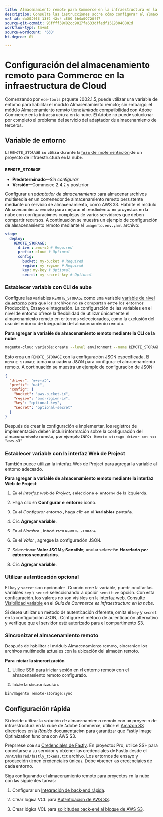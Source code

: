 ```yaml
---
title: Almacenamiento remoto para Commerce en la infraestructura en la nube
description: Consulte las instrucciones sobre cómo configurar el almacenamiento remoto para Adobe Commerce en la infraestructura en la nube.
exl-id: da352466-13f2-42e4-a589-3b0a89728467
source-git-commit: 95ffff39d82cc9027fa633dffedf15193040802d
workflow-type: tm+mt
source-wordcount: '630'
ht-degree: 0%

---
```


# Configuración del almacenamiento remoto para Commerce en la infraestructura de Cloud

Comenzando por `ece-tools` paquete 2002.1.5, puede utilizar una variable de entorno para habilitar el módulo Almacenamiento remoto; sin embargo, el módulo Almacenamiento remoto tiene _limitado_ compatibilidad con Adobe Commerce en la infraestructura en la nube. El Adobe no puede solucionar por completo el problema del servicio del adaptador de almacenamiento de terceros.

## Variable de entorno

El `REMOTE_STORAGE` se utiliza durante la [fase de implementación](https://experienceleague.adobe.com/docs/commerce-cloud-service/user-guide/develop/deploy/process.html) de un proyecto de infraestructura en la nube.

### `REMOTE_STORAGE`

- **Predeterminado**—_Sin configurar_
- **Versión**—Commerce 2.4.2 y posterior

Configurar un _adaptador de almacenamiento_ para almacenar archivos multimedia en un contenedor de almacenamiento remoto persistente mediante un servicio de almacenamiento, como AWS S3. Habilite el módulo Almacenamiento remoto para mejorar el rendimiento en proyectos en la nube con configuraciones complejas de varios servidores que deben compartir recursos. A continuación se muestra un ejemplo de configuración de almacenamiento remoto mediante el `.magento.env.yaml` archivo:

```yaml
stage:
  deploy:
    REMOTE_STORAGE:
      driver: aws-s3 # Required
      prefix: cloud # Optional
      config:
        bucket: my-bucket # Required
        region: my-region # Required
        key: my-key # Optional
        secret: my-secret-key # Optional
```

### Establecer variable con CLI de nube

Configure las variables `REMOTE_STORAGE` como una variable [variable de nivel de entorno](https://experienceleague.adobe.com/docs/commerce-cloud-service/user-guide/configure/env/variable-levels.html) para que los archivos no se compartan entre los entornos Producción, Ensayo e Integración. La configuración de las variables en el nivel de entorno ofrece la flexibilidad de utilizar únicamente el almacenamiento remoto en entornos seleccionados, como la exclusión del uso del entorno de integración del almacenamiento remoto.

**Para agregar la variable de almacenamiento remoto mediante la CLI de la nube**:

```bash
magento-cloud variable:create --level environment --name REMOTE_STORAGE --json true --inheritable false --value '{"driver":"aws-s3","prefix":"uat","config":{"bucket":"aws-bucket-id","region":"eu-west-1","key":"optional-key","secret":"optional-secret"}}'
```

Esto crea un `REMOTE_STORAGE` con la configuración JSON especificada. El `REMOTE_STORAGE` toma una cadena JSON para configurar el almacenamiento remoto. A continuación se muestra un ejemplo de configuración de JSON:

```json
{
  "driver": "aws-s3",
  "prefix": "uat",
  "config": {
    "bucket": "aws-bucket-id",
    "region": "aws-region-id",
    "key": "optional-key",
    "secret": "optional-secret"
  }
}
```

Después de crear la configuración e implementar, los registros de implementación deben incluir información sobre la configuración del almacenamiento remoto, por ejemplo `INFO: Remote storage driver set to: "aws-s3"`

### Establecer variable con la interfaz Web de Project

También puede utilizar la interfaz Web de Project para agregar la variable al entorno adecuado.

**Para agregar la variable de almacenamiento remoto mediante la interfaz Web de Project**:

1. En el _Interfaz web de Project_, seleccione el entorno de la izquierda.

1. Haga clic en **Configurar el entorno** icono.

1. En el _Configurar entorno_ , haga clic en el **Variables** pestaña.

1. Clic **Agregar variable**.

1. En el _Nombre_ , introduzca `REMOTE_STORAGE`

1. En el _Valor_ , agregue la configuración JSON.

1. Seleccionar **Valor JSON** y **Sensible**; anular selección **Heredado por entornos secundarios**.

1. Clic **Agregar variable**.

### Utilizar autenticación opcional

El `key` y `secret` son opcionales. Cuando cree la variable, puede ocultar las variables `key` y `secret` seleccionando la opción `sensitive` opción. Con esta configuración, los valores no son visibles en la interfaz web. Consulte [Visibilidad variable](https://experienceleague.adobe.com/docs/commerce-cloud-service/user-guide/configure/env/variable-levels.html#visibility) en el _Guía de Commerce en infraestructura en la nube_.

Si desea utilizar un método de autenticación diferente, omita el `key` y `secret` en la configuración JSON,. Configure el método de autenticación alternativo y verifique que el servidor esté autorizado para el compartimento S3.

### Sincronizar el almacenamiento remoto

Después de habilitar el módulo Almacenamiento remoto, sincronice los archivos multimedia actuales con la ubicación del almacén remoto.

**Para iniciar la sincronización**:

1. Utilice SSH para iniciar sesión en el entorno remoto con el almacenamiento remoto configurado.

1. Inicie la sincronización.

```bash
bin/magento remote-storage:sync 
```

## Configuración rápida

Si decide utilizar la solución de almacenamiento remoto con un proyecto de infraestructura en la nube de Adobe Commerce, utilice el [Amazon S3](https://docs.fastly.com/en/guides/amazon-s3) directrices en la _Rápido_ documentación para garantizar que Fastly Image Optimization funciona con AWS S3.

Prepárese con su [Credenciales de Fastly](https://experienceleague.adobe.com/docs/commerce-cloud-service/user-guide/cdn/setup-fastly/fastly-configuration.html#get-fastly-credentials). En proyectos Pro, utilice SSH para conectarse a su servidor y obtener las credenciales de Fastly desde el `/mnt/shared/fastly_tokens.txt` archivo. Los entornos de ensayo y producción tienen credenciales únicas. Debe obtener las credenciales de cada entorno.

Siga configurando el almacenamiento remoto para proyectos en la nube con las siguientes tareas:

1. Configurar un [Integración de back-end rápida](https://github.com/fastly/fastly-magento2/blob/master/Documentation/Guides/Edge-Modules/EDGE-MODULE-OTHER-CMS-INTEGRATION.md).

1. Crear lógica VCL para [Autenticación de AWS S3](https://docs.fastly.com/en/guides/amazon-s3#using-an-amazon-s3-private-bucket).

1. Crear lógica VCL para [solicitudes back-end al bloque de AWS S3](https://developer.fastly.com/reference/vcl/variables/backend-connection/req-backend/).
